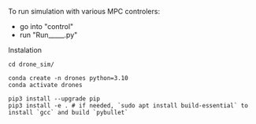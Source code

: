 To run simulation with various MPC controlers:

- go into "control"
- run "Run_____.py" 

Instalation

```
cd drone_sim/

conda create -n drones python=3.10
conda activate drones

pip3 install --upgrade pip
pip3 install -e . # if needed, `sudo apt install build-essential` to install `gcc` and build `pybullet`
```

